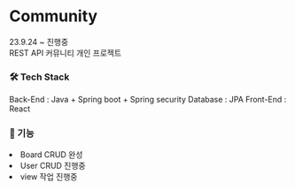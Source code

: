 # Community
23.9.24 ~ 진행중 <br />
REST API 커뮤니티 개인 프로젝트 <br />

### 🛠 Tech Stack
Back-End : Java + Spring boot + Spring security
Database : JPA
Front-End : React

### 🔎 기능
<li>Board CRUD 완성</li>
<li>User CRUD 진행중</li>
<li>view 작업 진행중</li>


